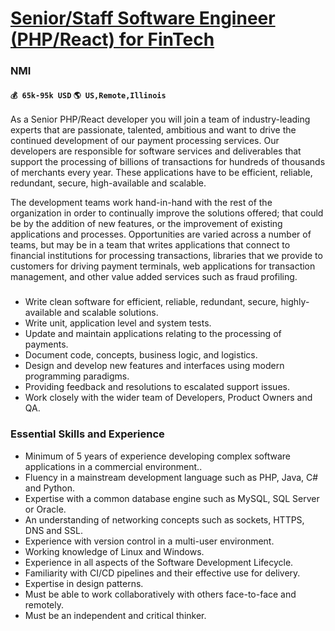 # [Senior/Staff Software Engineer (PHP/React) for FinTech](https://www.remotewlb.com/apply/senior-staff-software-engineer-php-react-for-fintech-33678)  
### NMI  
#### `💰 65k-95k USD` `🌎 US,Remote,Illinois`  

As a Senior PHP/React developer you will join a team of industry-leading experts that are passionate, talented, ambitious and want to drive the continued development of our payment processing services. Our developers are responsible for software services and deliverables that support the processing of billions of transactions for hundreds of thousands of merchants every year. These applications have to be efficient, reliable, redundant, secure, high-available and scalable.

The development teams work hand-in-hand with the rest of the organization in order to continually improve the solutions offered; that could be by the addition of new features, or the improvement of existing applications and processes. Opportunities are varied across a number of teams, but may be in a team that writes applications that connect to financial institutions for processing transactions, libraries that we provide to customers for driving payment terminals, web applications for transaction management, and other value added services such as fraud profiling.

###

  * Write clean software for efficient, reliable, redundant, secure, highly-available and scalable solutions.
  * Write unit, application level and system tests.
  * Update and maintain applications relating to the processing of payments.
  * Document code, concepts, business logic, and logistics.
  * Design and develop new features and interfaces using modern programming paradigms.
  * Providing feedback and resolutions to escalated support issues.
  * Work closely with the wider team of Developers, Product Owners and QA.

### Essential Skills and Experience

  * Minimum of 5 years of experience developing complex software applications in a commercial environment..
  * Fluency in a mainstream development language such as PHP, Java, C# and Python.
  * Expertise with a common database engine such as MySQL, SQL Server or Oracle.
  * An understanding of networking concepts such as sockets, HTTPS, DNS and SSL.
  * Experience with version control in a multi-user environment.
  * Working knowledge of Linux and Windows.
  * Experience in all aspects of the Software Development Lifecycle.
  * Familiarity with CI/CD pipelines and their effective use for delivery.
  * Expertise in design patterns.
  * Must be able to work collaboratively with others face-to-face and remotely.
  * Must be an independent and critical thinker.

